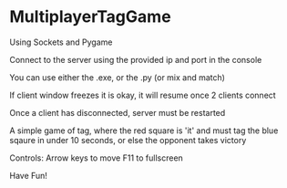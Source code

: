 # MultiplayerTagGame
Using Sockets and Pygame

Connect to the server using the provided ip and port in the console

You can use either the .exe, or the .py (or mix and match)

If client window freezes it is okay, it will resume once 2 clients connect

Once a client has disconnected, server must be restarted

A simple game of tag, where the red square is 'it' and must tag the blue sqaure in under 10 seconds, or else the opponent takes victory

Controls:
Arrow keys to move
F11 to fullscreen

Have Fun!
